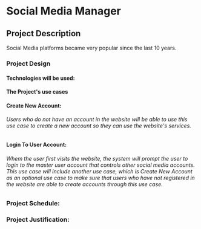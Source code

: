# Social Media Manager

## Project Description

Social Media platforms became very popular since the last 10 years.

### Project Design


#### Technologies will be used:

#### The Project's use cases

#### Create New Account: 
###### Users who do not have an account in the website will be able to use this use case to create a new account so they can use the website's services.
#### Login To User Account:
###### Whem the user first visits the website, the system will prompt the user to login to the master user account that controls other social media accounts. This use case will include another use case, which is Create New Account as an optional use case to make sure that users who have not registered in the website are able to create accounts through this use case.




### Project Schedule:

### Project Justification:
